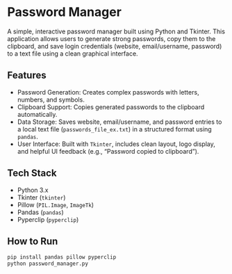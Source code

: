 # Password Manager
A simple, interactive password manager built using Python and Tkinter. This application allows users to generate strong passwords, copy them to the clipboard, and save login credentials (website, email/username, password) to a text file using a clean graphical interface.

## Features

- Password Generation: Creates complex passwords with letters, numbers, and symbols.
- Clipboard Support: Copies generated passwords to the clipboard automatically.
- Data Storage: Saves website, email/username, and password entries to a local text file (`passwords_file_ex.txt`) in a structured format using `pandas`.
- User Interface: Built with `Tkinter`, includes clean layout, logo display, and helpful UI feedback (e.g., “Password copied to clipboard”).

## Tech Stack

- Python 3.x
- Tkinter (`tkinter`)
- Pillow (`PIL.Image`, `ImageTk`)
- Pandas (`pandas`)
- Pyperclip (`pyperclip`)

## How to Run

   ```bash
   pip install pandas pillow pyperclip
   python password_manager.py
